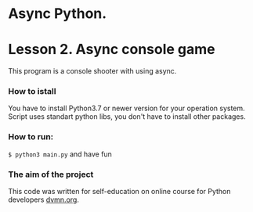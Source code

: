 # Async Python. 
# Lesson 2. Async console game

This program is a console shooter with using async.

### How to istall

You have to install Python3.7 or newer version for your operation system.
Script uses standart python libs, you don't have to install other packages.

### How to run:

`$ python3 main.py` and have fun


### The aim of the project

This code was written for self-education on online course for Python developers [dvmn.org](https://dvmn.org/).
